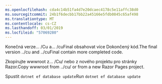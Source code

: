 ```yaml
---
ms.openlocfilehash: cda4c14b51fa4d7e20dcaec4178c5e11affc38d0
ms.sourcegitcommit: 24b1f6decbb17bb22a45166e5fdb0845c65af498
ms.translationtype: MT
ms.contentlocale: cs-CZ
ms.lasthandoff: 03/01/2019
ms.locfileid: "57069280"
---
```

<span data-ttu-id="f4ba1-101">Konečná verze... /Cu a... /cuFinal obsahovat více Dokončený kód.</span><span class="sxs-lookup"><span data-stu-id="f4ba1-101">The final version ../cu and ../cuFinal contain more completed code.</span></span>

<span data-ttu-id="f4ba1-102">Zkopírujte wwwroot z... /Cu/ nebo z nového projektu pro stránky Razor.</span><span class="sxs-lookup"><span data-stu-id="f4ba1-102">Copy wwwroot from ../cu/ or from a new Razor Pages project.</span></span>

<span data-ttu-id="f4ba1-103">Spustit `dotnet ef database update`</span><span class="sxs-lookup"><span data-stu-id="f4ba1-103">Run `dotnet ef database update`</span></span>
